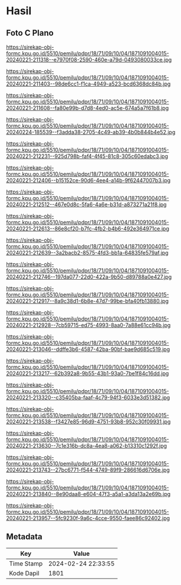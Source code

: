 # Hasil

## Foto C Plano

https://sirekap-obj-formc.kpu.go.id/5510/pemilu/pdpr/18/71/09/10/04/1871091004015-20240221-211318--e7970f08-2590-460e-a79d-0493080033ce.jpg

https://sirekap-obj-formc.kpu.go.id/5510/pemilu/pdpr/18/71/09/10/04/1871091004015-20240221-211403--98de6cc1-f1ca-4949-a523-bcd6368dc84b.jpg

https://sirekap-obj-formc.kpu.go.id/5510/pemilu/pdpr/18/71/09/10/04/1871091004015-20240221-211608--fa80e99b-d7d8-4ed0-ac5e-674a5a7f61b8.jpg

https://sirekap-obj-formc.kpu.go.id/5510/pemilu/pdpr/18/71/09/10/04/1871091004015-20240224-185539--f3adda38-2705-4c49-ab39-4b0b844b4e52.jpg

https://sirekap-obj-formc.kpu.go.id/5510/pemilu/pdpr/18/71/09/10/04/1871091004015-20240221-212231--925d798b-faf4-4f45-81c8-305c60edabc3.jpg

https://sirekap-obj-formc.kpu.go.id/5510/pemilu/pdpr/18/71/09/10/04/1871091004015-20240221-212406--b15152ce-90d6-4ee4-a14b-9f62447007b3.jpg

https://sirekap-obj-formc.kpu.go.id/5510/pemilu/pdpr/18/71/09/10/04/1871091004015-20240221-212512--467e0d8c-5fa6-4a6e-b31d-a873271a21f8.jpg

https://sirekap-obj-formc.kpu.go.id/5510/pemilu/pdpr/18/71/09/10/04/1871091004015-20240221-212613--86e8cf20-b7fc-4fb2-b4b6-492e364971ce.jpg

https://sirekap-obj-formc.kpu.go.id/5510/pemilu/pdpr/18/71/09/10/04/1871091004015-20240221-212639--3a2bacb2-8575-4fd3-bb1a-64835fe579af.jpg

https://sirekap-obj-formc.kpu.go.id/5510/pemilu/pdpr/18/71/09/10/04/1871091004015-20240221-212746--197da077-22d0-422a-9b50-d89788a0e427.jpg

https://sirekap-obj-formc.kpu.go.id/5510/pemilu/pdpr/18/71/09/10/04/1871091004015-20240221-212917--8a9c38d1-6b8e-47d7-99be-bfa40fb13880.jpg

https://sirekap-obj-formc.kpu.go.id/5510/pemilu/pdpr/18/71/09/10/04/1871091004015-20240221-212928--7cb59715-ed75-4993-8aa0-7a88e61cc94b.jpg

https://sirekap-obj-formc.kpu.go.id/5510/pemilu/pdpr/18/71/09/10/04/1871091004015-20240221-213046--ddffe3b6-4587-42ba-90bf-bae9d685c519.jpg

https://sirekap-obj-formc.kpu.go.id/5510/pemilu/pdpr/18/71/09/10/04/1871091004015-20240221-213217--62b392a8-9b55-43b1-93a0-7be1f84c16dd.jpg

https://sirekap-obj-formc.kpu.go.id/5510/pemilu/pdpr/18/71/09/10/04/1871091004015-20240221-213320--c35405ba-faaf-4c79-94f3-6033e3d51382.jpg

https://sirekap-obj-formc.kpu.go.id/5510/pemilu/pdpr/18/71/09/10/04/1871091004015-20240221-213538--f3427e85-96d9-4751-93b8-952c30f09931.jpg

https://sirekap-obj-formc.kpu.go.id/5510/pemilu/pdpr/18/71/09/10/04/1871091004015-20240221-213630--7c1e316b-dc8a-4ea8-a062-b13310c1292f.jpg

https://sirekap-obj-formc.kpu.go.id/5510/pemilu/pdpr/18/71/09/10/04/1871091004015-20240221-213743--27bc6771-f544-4749-89f9-286616d6706e.jpg

https://sirekap-obj-formc.kpu.go.id/5510/pemilu/pdpr/18/71/09/10/04/1871091004015-20240221-213840--8e90daa8-e604-47f3-a5a1-a3da13a2e69b.jpg

https://sirekap-obj-formc.kpu.go.id/5510/pemilu/pdpr/18/71/09/10/04/1871091004015-20240221-213957--5fc9230f-9a6c-4cce-9550-faee86c92402.jpg


## Metadata

| Key        | Value               |
| ---------- | ------------------- |
| Time Stamp | 2024-02-24 22:33:55 |
| Kode Dapil | 1801                |



